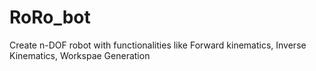 # RoRo_bot
Create n-DOF robot with functionalities like Forward kinematics, Inverse Kinematics, Workspae Generation
